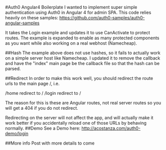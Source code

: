 #Auth0 Angular4 Boilerplate
I wanted to implement super simple authentication using Auth0 in Angular 4 for admin SPA. 
This code relies heavily on these samples: https://github.com/auth0-samples/auth0-angular-samples

It takes the Login example and updates it to use CanActivate to protect routes. The example is expanded to enable as many protected components as you want while also working on a real webhost (Namecheap).

##Hash
The example above does not use hashes, so it fails to actually work on a simple server host like Namecheap. I updated it to remove the callback and have the "index" main page be the callback file so that the hash can be parsed.

##Redirect
In order to make this work well, you should redirect the route urls to the main  page /, i.e.

/home redirect to /
/login redirect to /

The reason for this is these are Angular routes, not real server routes so you will get a 404 if you do not redirect.

Redirecting on the server will not affect the app, and will actually make it work better if you accidentally reload one of those URLs by behaving normally.
##Demo
See a Demo here: http://acostanza.com/auth0-demo/login

##More info
Post with more details to come
